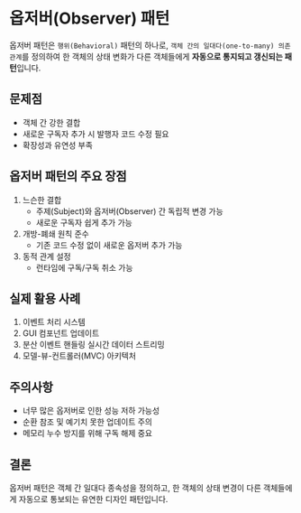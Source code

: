 # 옵저버(Observer) 패턴
옵저버 패턴은 `행위(Behavioral)` 패턴의 하나로, 
`객체 간의 일대다(one-to-many) 의존 관계`를 정의하여 한 객체의 상태 변화가 다른 객체들에게 **자동으로 통지되고 갱신되는 패턴**입니다.

## 문제점
- 객체 간 강한 결합
- 새로운 구독자 추가 시 발행자 코드 수정 필요
- 확장성과 유연성 부족

## 옵저버 패턴의 주요 장점
1. 느슨한 결합 
   - 주제(Subject)와 옵저버(Observer) 간 독립적 변경 가능 
   - 새로운 구독자 쉽게 추가 가능
2. 개방-폐쇄 원칙 준수
   - 기존 코드 수정 없이 새로운 옵저버 추가 가능
3. 동적 관계 설정
   - 런타임에 구독/구독 취소 가능

## 실제 활용 사례
1. 이벤트 처리 시스템 
2. GUI 컴포넌트 업데이트 
3. 분산 이벤트 핸들링 실시간 데이터 스트리밍 
4. 모델-뷰-컨트롤러(MVC) 아키텍처

## 주의사항
- 너무 많은 옵저버로 인한 성능 저하 가능성
- 순환 참조 및 예기치 못한 업데이트 주의
- 메모리 누수 방지를 위해 구독 해제 중요

## 결론
옵저버 패턴은 객체 간 일대다 종속성을 정의하고, 한 객체의 상태 변경이 다른 객체들에게 자동으로 통보되는 유연한 디자인 패턴입니다.